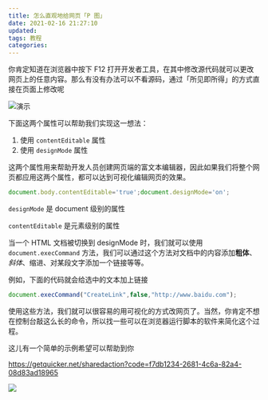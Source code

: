 ```yaml
---
title: 怎么直观地给网页「P 图」
date: 2021-02-16 21:27:10
updated: 
tags: 教程
categories: 
---
```


你肯定知道在浏览器中按下 F12 打开开发者工具，在其中修改源代码就可以更改网页上的任意内容。那么有没有办法可以不看源码，通过「所见即所得」的方式直接在页面上修改呢

![演示](https://ced-md-picture.oss-cn-beijing.aliyuncs.com/img/20201215204850.gif)

下面这两个属性可以帮助我们实现这一想法：

1. 使用 `contentEditable` 属性
1. 使用 `designMode` 属性

这两个属性用来帮助开发人员创建网页端的富文本编辑器，因此如果我们将整个网页都应用这两个属性，都可以达到可视化编辑网页的效果。

```javascript
document.body.contentEditable='true';document.designMode='on';
```

`designMode` 是 document 级别的属性

`contentEditable` 是元素级别的属性

当一个 HTML 文档被切换到 designMode 时，我们就可以使用 `document.execCommand` 方法，我们可以通过这个方法对文档中的内容添加**粗体**、*斜体*、缩进、对某段文字添加一个链接等等。

例如，下面的代码就会给选中的文本加上链接

```javascript
document.execCommand("CreateLink",false,"http://www.baidu.com");
```

使用这些方法，我们就可以很容易的用可视化的方式改网页了。当然，你肯定不想在控制台敲这么长的命令，所以找一些可以在浏览器运行脚本的软件来简化这个过程。

这儿有一个简单的示例希望可以帮助到你

https://getquicker.net/sharedaction?code=f7db1234-2681-4c6a-82a4-08d83ad18965

![](https://ced-md-picture.oss-cn-beijing.aliyuncs.com/img/20201215213916.gif)
